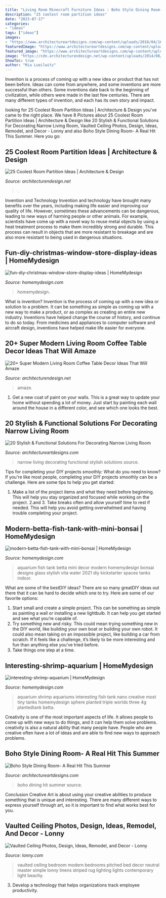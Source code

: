 ```yaml
---
title: "Living Room Minecraft Furniture Ideas : Boho Style Dining Room- A Real Hit This Summer"
description: "25 coolest room partition ideas"
date: "2023-07-17"
categories:
- "ideas"
tags: ["ideas"]
images:
- "https://www.architectureartdesigns.com/wp-content/uploads/2016/04/16-24.jpg"
featuredImage: "https://www.architectureartdesigns.com/wp-content/uploads/2016/04/16-24.jpg"
featured_image: "https://www.architectureartdesigns.com/wp-content/uploads/2017/06/10-19.jpg"
image: "https://cdn.architecturendesign.net/wp-content/uploads/2014/08/3137.jpg"
ShowToc: true
author: "Mia Lueilwitz"
---
```



Invention is a process of coming up with a new idea or product that has not been before. Ideas can come from anywhere, and some inventions are more successful than others. Some inventions date back to the beginning of civilization, while others were made in the last few centuries. There are many different types of invention, and each has its own story and impact.

	

		
looking for 25 Coolest Room Partition Ideas | Architecture &amp; Design you've came to the right place. We have 8 Pictures about 25 Coolest Room Partition Ideas | Architecture &amp; Design like 20 Stylish &amp; Functional Solutions For Decorating Narrow Living Room, Vaulted Ceiling Photos, Design, Ideas, Remodel, and Decor - Lonny and also Boho Style Dining Room- A Real Hit This Summer. Here you go:
		
    
## 25 Coolest Room Partition Ideas | Architecture &amp; Design

<img loading=lazy src="https://cdn.architecturendesign.net/wp-content/uploads/2014/08/3137.jpg" onerror="this.onerror=null;this.src='https://tse2.mm.bing.net/th?id=OIP.0U4_h8rUDRzr4zKdHGWjhgHaLK&amp;pid=15.1';" alt="25 Coolest Room Partition Ideas | Architecture &amp; Design">

_Source: architecturendesign.net_

>. 

	

Invention and Technology
Invention and technology have brought many benefits over the years, including making life easier and improving our quality of life. However, sometimes these advancements can be dangerous, leading to new ways of harming people or other animals. For example, scientists have come up with a novel way to reuse metal objects by using a heat treatment process to make them incredibly strong and durable. This process can result in objects that are more resistant to breakage and are also more resistant to being used in dangerous situations.

    
## Fun-diy-christmas-window-store-display-ideas | HomeMydesign

<img loading=lazy src="https://homemydesign.com/wp-content/uploads/2019/12/fun-diy-christmas-window-store-display-ideas.jpg" onerror="this.onerror=null;this.src='https://tse2.mm.bing.net/th?id=OIP.BklglxYY6Icn0P-i18tR7gHaLO&amp;pid=15.1';" alt="fun-diy-christmas-window-store-display-ideas | HomeMydesign">

_Source: homemydesign.com_

>homemydesign. 

	

What is invention?
Invention is the process of coming up with a new idea or solution to a problem. It can be something as simple as coming up with a new way to make a product, or as complex as creating an entire new industry. Inventions have helped change the course of history, and continue to do so today. From medicines and appliances to computer software and aircraft design, inventions have helped make life easier for everyone.

    
## 20+ Super Modern Living Room Coffee Table Decor Ideas That Will Amaze

<img loading=lazy src="https://cdn.architecturendesign.net/wp-content/uploads/2015/11/AD-09-modern-cozy-living-room-decor.jpg" onerror="this.onerror=null;this.src='https://tse4.mm.bing.net/th?id=OIP.I9RzrbrkWNa_uls79UX0jgHaLG&amp;pid=15.1';" alt="20+ Super Modern Living Room Coffee Table Decor Ideas That Will Amaze">

_Source: architecturendesign.net_

>amaze. 

	

1. Get a new coat of paint on your walls. This is a great way to update your home without spending a lot of money. Just start by painting each wall around the house in a different color, and see which one looks the best.

    
## 20 Stylish &amp; Functional Solutions For Decorating Narrow Living Room

<img loading=lazy src="https://www.architectureartdesigns.com/wp-content/uploads/2016/04/16-24.jpg" onerror="this.onerror=null;this.src='https://tse1.mm.bing.net/th?id=OIP.ssqSVvoB4xA65ATaqxANfAHaKd&amp;pid=15.1';" alt="20 Stylish &amp; Functional Solutions For Decorating Narrow Living Room">

_Source: architectureartdesigns.com_

>narrow living decorating functional stylish solutions source. 

	

Tips for completing your DIY projects smoothly: What do you need to know?
If you're like most people, completing your DIY projects smoothly can be a challenge. Here are some tips to help you get started: 
1. Make a list of the project items and what they need before beginning. This will help you stay organized and focused while working on the project. 
2.аnd 3. Take breaks often and allow yourself time to rest if needed. This will help you avoid getting overwhelmed and having trouble completing your project.

    
## Modern-betta-fish-tank-with-mini-bonsai | HomeMydesign

<img loading=lazy src="https://homemydesign.com/wp-content/uploads/2021/01/modern-betta-fish-tank-with-mini-bonsai.jpg" onerror="this.onerror=null;this.src='https://tse2.mm.bing.net/th?id=OIP.PprngyuPdsyG-pKAxBW5EAHaLF&amp;pid=15.1';" alt="modern-betta-fish-tank-with-mini-bonsai | HomeMydesign">

_Source: homemydesign.com_

>aquarium fish tank betta mini decor modern homemydesign bonsai designs glass stylish vita water 2021 diy kickstarter spaces tanks indoor. 

	

What are some of the bestDIY ideas?
There are so many greatDIY ideas out there that it can be hard to decide which one to try. Here are some of our favorite options: 
1) Start small and create a simple project. This can be something as simple as painting a wall or installing a new lightbulb. It can help you get started and see what you’re capable of. 
2) Try something new and risky. This could mean trying something new in the DIY world, like building your own boat or building your own robot. It could also mean taking on an impossible project, like building a car from scratch. If it feels like a challenge, it’s likely to be more interesting and fun than anything else you’ve tried before. 
3) Take things one step at a time.

    
## Interesting-shrimp-aquarium | HomeMydesign

<img loading=lazy src="https://homemydesign.com/wp-content/uploads/2015/10/interesting-shrimp-aquarium.jpg" onerror="this.onerror=null;this.src='https://tse4.mm.bing.net/th?id=OIP.bpXkdjUS1aumoiVuwvoShwHaLG&amp;pid=15.1';" alt="interesting-shrimp-aquarium | HomeMydesign">

_Source: homemydesign.com_

>aquarium shrimp aquariums interesting fish tank nano creative most tiny tanks homemydesign sphere planted triple worlds three 4g plantedtank betta. 

	

Creativity is one of the most important aspects of life. It allows people to come up with new ways to do things, and it can help them solve problems. creativity is also a natural ability that many people have. People who are creative often have a lot of ideas and are able to find new ways to approach problems.

    
## Boho Style Dining Room- A Real Hit This Summer

<img loading=lazy src="https://www.architectureartdesigns.com/wp-content/uploads/2017/06/10-19.jpg" onerror="this.onerror=null;this.src='https://tse4.mm.bing.net/th?id=OIP.R2ErQz1jRaUmKg7TdukGywHaLH&amp;pid=15.1';" alt="Boho Style Dining Room- A Real Hit This Summer">

_Source: architectureartdesigns.com_

>boho dining hit summer source. 

	

Conclusion
Creative Art is about using your creative abilities to produce something that is unique and interesting. There are many different ways to express yourself through art, so it is important to find what works best for you.

    
## Vaulted Ceiling Photos, Design, Ideas, Remodel, And Decor - Lonny

<img loading=lazy src="http://www1.pictures.lonny.com/lo/wjRT_NUfK4Ex.jpg" onerror="this.onerror=null;this.src='https://tse2.mm.bing.net/th?id=OIP.9Nxny7DajhsfsNrSe-72ygHaLH&amp;pid=15.1';" alt="Vaulted Ceiling Photos, Design, Ideas, Remodel, and Decor - Lonny">

_Source: lonny.com_

>vaulted ceiling bedroom modern bedrooms pitched bed decor neutral master simple lonny linens striped rug lighting lights contemporary light beachy. 

	

3. Develop a technology that helps organizations track employee productivity. 

